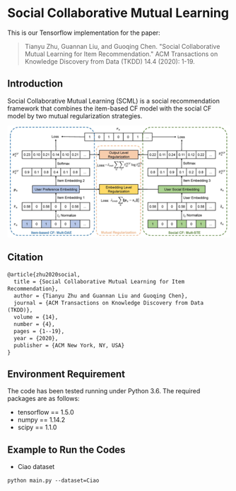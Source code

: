 # Social Collaborative Mutual Learning
This is our Tensorflow implementation for the paper:

>Tianyu Zhu, Guannan Liu, and Guoqing Chen. "Social Collaborative Mutual Learning for Item Recommendation." ACM Transactions on Knowledge Discovery from Data (TKDD) 14.4 (2020): 1-19.

## Introduction
Social Collaborative Mutual Learning (SCML) is a social recommendation framework that combines the item-based CF model with the social CF model by two mutual regularization strategies.

![](https://github.com/zhuty16/SCML/blob/master/framework.jpg)

## Citation
```
@article{zhu2020social,
  title = {Social Collaborative Mutual Learning for Item Recommendation},
  author = {Tianyu Zhu and Guannan Liu and Guoqing Chen},
  journal = {ACM Transactions on Knowledge Discovery from Data (TKDD)},
  volume = {14},
  number = {4},
  pages = {1--19},
  year = {2020},
  publisher = {ACM New York, NY, USA}
}
```

## Environment Requirement
The code has been tested running under Python 3.6. The required packages are as follows:
* tensorflow == 1.5.0
* numpy == 1.14.2
* scipy == 1.1.0

## Example to Run the Codes
* Ciao dataset
```
python main.py --dataset=Ciao
```

